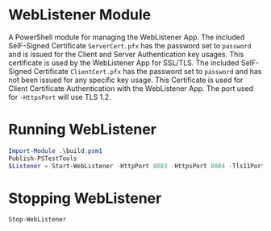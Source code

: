 # WebListener Module

A PowerShell module for managing the WebListener App. The included SelF-Signed Certificate `ServerCert.pfx` has the password set to `password` and is issued for the Client and Server Authentication key usages. This certificate is used by the WebListener App for SSL/TLS. The included SelF-Signed Certificate `ClientCert.pfx` has the password set to `password` and has not been issued for any specific key usage. This Certificate is used for Client Certificate Authentication with the WebListener App. The port used for `-HttpsPort` will use TLS 1.2.

# Running WebListener

```powershell
Import-Module .\build.psm1
Publish-PSTestTools
$Listener = Start-WebListener -HttpPort 8083 -HttpsPort 8084 -Tls11Port 8085 -TlsPort 8086
```

# Stopping WebListener

```powershell
Stop-WebListener
```
